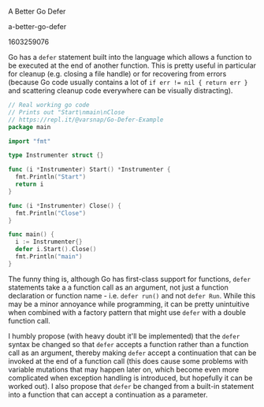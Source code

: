 A Better Go Defer

a-better-go-defer

1603259076

Go has a `defer` statement built into the language which allows a function to be executed at the end of another function.  This is pretty useful in particular for cleanup (e.g. closing a file handle) or for recovering from errors (because Go code usually contains a lot of `if err != nil { return err }` and scattering cleanup code everywhere can be visually distracting).

```go
// Real working go code
// Prints out "Start\nmain\nClose
// https://repl.it/@varsnap/Go-Defer-Example
package main

import "fmt"

type Instrumenter struct {}

func (i *Instrumenter) Start() *Instrumenter {
  fmt.Println("Start")
  return i
}

func (i *Instrumenter) Close() {
  fmt.Println("Close")
}

func main() {
  i := Instrumenter{}
  defer i.Start().Close()
  fmt.Println("main")
}
```

The funny thing is, although Go has first-class support for functions, `defer` statements take a a function call as an argument, not just a function declaration or function name - i.e. `defer run()` and not `defer Run`.   While this may be a minor annoyance while programming, it can be pretty unintuitive when combined with a factory pattern that might use `defer` with a double function call.

I humbly propose (with heavy doubt it'll be implemented) that the `defer` syntax be changed so that `defer` accepts a function rather than a function call as an argument, thereby making `defer` accept a continuation that can be invoked at the end of a function call (this does cause some problems with variable mutations that may happen later on, which become even more complicated when exception handling is introduced, but hopefully it can be worked out).  I also propose that `defer` be changed from a built-in statement into a function that can accept a continuation as a parameter.
